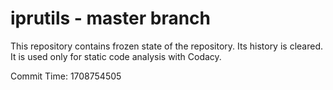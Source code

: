 # iprutils - master branch

This repository contains frozen state of the repository.
Its history is cleared. It is used only for static code
analysis with Codacy.

Commit Time: 1708754505